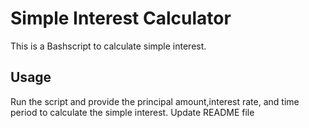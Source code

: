 # Simple Interest Calculator
This is a Bashscript to calculate simple interest.

## Usage 
Run the script and provide the principal amount,interest rate, and time period to calculate the simple interest.
Update README file
